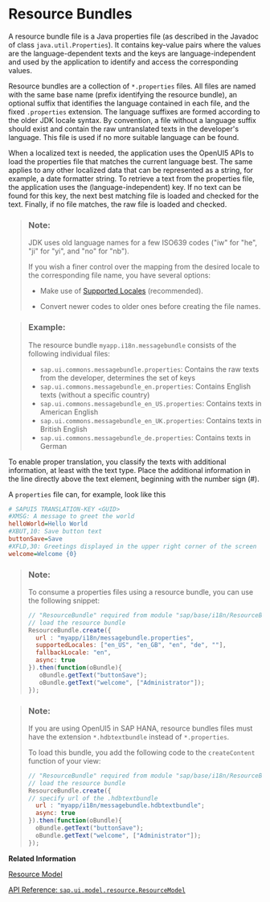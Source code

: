 <!-- loio91f225ce6f4d1014b6dd926db0e91070 -->

# Resource Bundles

A resource bundle file is a Java properties file \(as described in the Javadoc of class `java.util.Properties`\). It contains key-value pairs where the values are the language-dependent texts and the keys are language-independent and used by the application to identify and access the corresponding values.

Resource bundles are a collection of `*.properties` files. All files are named with the same base name \(prefix identifying the resource bundle\), an optional suffix that identifies the language contained in each file, and the fixed `.properties` extension. The language suffixes are formed according to the older JDK locale syntax. By convention, a file without a language suffix should exist and contain the raw untranslated texts in the developer's language. This file is used if no more suitable language can be found.

When a localized text is needed, the application uses the OpenUI5 APIs to load the properties file that matches the current language best. The same applies to any other localized data that can be represented as a string, for example, a date formatter string. To retrieve a text from the properties file, the application uses the \(language-independent\) key. If no text can be found for this key, the next best matching file is loaded and checked for the text. Finally, if no file matches, the raw file is loaded and checked.

> ### Note:  
> JDK uses old language names for a few ISO639 codes \("iw" for "he", "ji" for "yi", and "no" for "nb"\).
> 
> If you wish a finer control over the mapping from the desired locale to the corresponding file name, you have several options:
> 
> -   Make use of [Supported Locales](supported-locales-and-fallback-chain-ec753bc.md) \(recommended\).
> 
> -   Convert newer codes to older ones before creating the file names.

> ### Example:  
> The resource bundle `myapp.i18n.messagebundle` consists of the following individual files:
> 
> -   `sap.ui.commons.messagebundle.properties`: Contains the raw texts from the developer, determines the set of keys
> -   `sap.ui.commons.messagebundle_en.properties`: Contains English texts \(without a specific country\)
> -   `sap.ui.commons.messagebundle_en_US.properties`: Contains texts in American English
> -   `sap.ui.commons.messagebundle_en_UK.properties`: Contains texts in British English
> -   `sap.ui.commons.messagebundle_de.properties`: Contains texts in German

To enable proper translation, you classify the texts with additional information, at least with the text type. Place the additional information in the line directly above the text element, beginning with the number sign \(\#\).

A `properties` file can, for example, look like this

```ini
# SAPUI5 TRANSLATION-KEY <GUID>
#XMSG: A message to greet the world
helloWorld=Hello World
#XBUT,10: Save button text
buttonSave=Save
#XFLD,30: Greetings displayed in the upper right corner of the screen
welcome=Welcome {0}

```

> ### Note:  
> To consume a properties files using a resource bundle, you can use the following snippet:
> 
> ```js
> // "ResourceBundle" required from module "sap/base/i18n/ResourceBundle"
> // load the resource bundle
> ResourceBundle.create({
> 	url : "myapp/i18n/messagebundle.properties",
> 	supportedLocales: ["en_US", "en_GB", "en", "de", ""],
> 	fallbackLocale: "en",
> 	async: true
> }).then(function(oBundle){
>    oBundle.getText("buttonSave");
>    oBundle.getText("welcome", ["Administrator"]);
> });
> ```

> ### Note:  
> If you are using OpenUI5 in SAP HANA, resource bundles files must have the extension `*.hdbtextbundle` instead of `*.properties`.
> 
> To load this bundle, you add the following code to the `createContent` function of your view:
> 
> ```js
> // "ResourceBundle" required from module "sap/base/i18n/ResourceBundle"
> // load the resource bundle
> ResourceBundle.create({
> // specify url of the .hdbtextbundle
> 	url : "myapp/i18n/messagebundle.hdbtextbundle";
> 	async: true
> }).then(function(oBundle){
> 	oBundle.getText("buttonSave");
> 	oBundle.getText("welcome", ["Administrator"]);
> });
> ```

**Related Information**  


[Resource Model](resource-model-91f122a.md#loio91f122a36f4d1014b6dd926db0e91070 "The resource model is used as a wrapper for resource bundles. In data binding you use the resource model instance, for example, to bind texts of a control to language-dependent resource bundle properties.")

[API Reference: `sap.ui.model.resource.ResourceModel`](https://ui5.sap.com/#/api/sap.ui.model.resource.ResourceModel)

